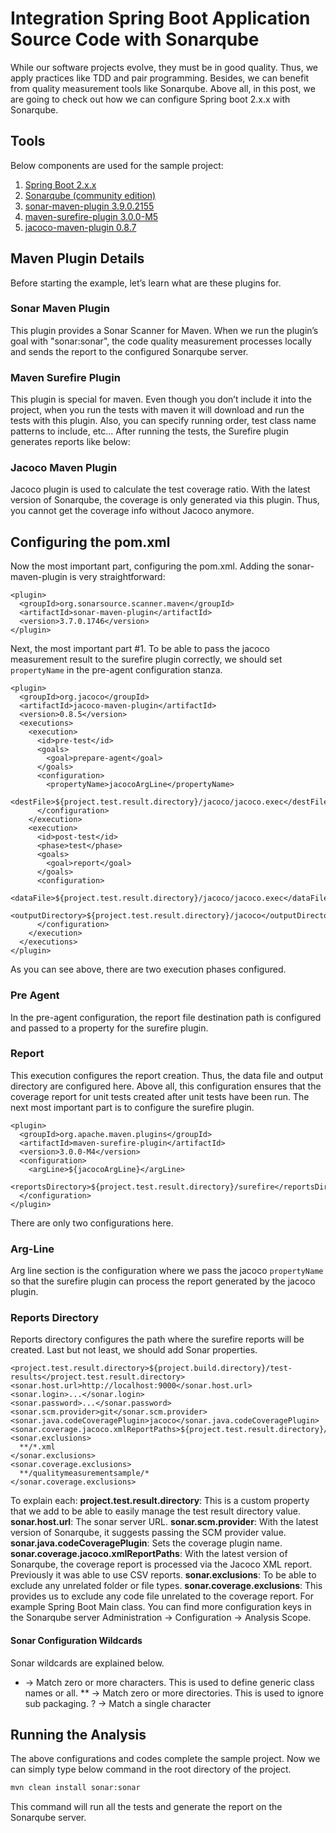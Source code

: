 # Integration Spring Boot Application Source Code with Sonarqube

While our software projects evolve, they must be in good quality. Thus, we apply practices like TDD and pair programming.
Besides, we can benefit from quality measurement tools like Sonarqube. Above all, in this post, we are going to check out 
how we can configure Spring boot 2.x.x with Sonarqube.

## Tools

Below components are used for the sample project:
1. [Spring Boot 2.x.x](https://start.spring.io/)
2. [Sonarqube (community edition)](https://www.sonarqube.org/)
3. [sonar-maven-plugin 3.9.0.2155](https://mvnrepository.com/artifact/org.sonarsource.scanner.maven/sonar-maven-plugin)
4. [maven-surefire-plugin 3.0.0-M5](https://mvnrepository.com/artifact/org.apache.maven.plugins/maven-surefire-plugin)
5. [jacoco-maven-plugin 0.8.7](https://mvnrepository.com/artifact/org.jacoco/jacoco-maven-plugin)

## Maven Plugin Details

Before starting the example, let’s learn what are these plugins for.

### Sonar Maven Plugin

This plugin provides a Sonar Scanner for Maven. When we run the plugin’s goal with "sonar:sonar", the code quality 
measurement processes locally and sends the report to the configured Sonarqube server.

### Maven Surefire Plugin

This plugin is special for maven. Even though you don’t include it into the project, when you run the tests with maven 
it will download and run the tests with this plugin. Also, you can specify running order, test class name patterns 
to include, etc... After running the tests, the Surefire plugin generates reports like below:

### Jacoco Maven Plugin

Jacoco plugin is used to calculate the test coverage ratio. With the latest version of Sonarqube, the coverage is 
only generated via this plugin. Thus, you cannot get the coverage info without Jacoco anymore.

## Configuring the pom.xml

Now the most important part, configuring the pom.xml.
Adding the sonar-maven-plugin is very straightforward:

```
<plugin>
  <groupId>org.sonarsource.scanner.maven</groupId>
  <artifactId>sonar-maven-plugin</artifactId>
  <version>3.7.0.1746</version>
</plugin>
```

Next, the most important part #1. To be able to pass the jacoco measurement result to the surefire plugin correctly, 
we should set `propertyName` in the pre-agent configuration stanza.

```
<plugin>
  <groupId>org.jacoco</groupId>
  <artifactId>jacoco-maven-plugin</artifactId>
  <version>0.8.5</version>
  <executions>
    <execution>
      <id>pre-test</id>
      <goals>
        <goal>prepare-agent</goal>
      </goals>
      <configuration>
        <propertyName>jacocoArgLine</propertyName>
        <destFile>${project.test.result.directory}/jacoco/jacoco.exec</destFile>
      </configuration>
    </execution>
    <execution>
      <id>post-test</id>
      <phase>test</phase>
      <goals>
        <goal>report</goal>
      </goals>
      <configuration>
        <dataFile>${project.test.result.directory}/jacoco/jacoco.exec</dataFile>
        <outputDirectory>${project.test.result.directory}/jacoco</outputDirectory>
      </configuration>
    </execution>
  </executions>
</plugin>
```

As you can see above, there are two execution phases configured.

### Pre Agent

In the pre-agent configuration, the report file destination path is configured and passed to a property for 
the surefire plugin.

### Report

This execution configures the report creation. Thus, the data file and output directory are configured here. 
Above all, this configuration ensures that the coverage report for unit tests created after unit tests have been run.
The next most important part is to configure the surefire plugin.

```
<plugin>
  <groupId>org.apache.maven.plugins</groupId>
  <artifactId>maven-surefire-plugin</artifactId>
  <version>3.0.0-M4</version>
  <configuration>
    <argLine>${jacocoArgLine}</argLine>
    <reportsDirectory>${project.test.result.directory}/surefire</reportsDirectory>
  </configuration>
</plugin>
```

There are only two configurations here.

### Arg-Line

Arg line section is the configuration where we pass the jacoco `propertyName` so that the surefire plugin can process 
the report generated by the jacoco plugin.

### Reports Directory

Reports directory configures the path where the surefire reports will be created.
Last but not least, we should add Sonar properties.

```
<project.test.result.directory>${project.build.directory}/test-results</project.test.result.directory>
<sonar.host.url>http://localhost:9000</sonar.host.url>
<sonar.login>...</sonar.login>
<sonar.password>...</sonar.password>
<sonar.scm.provider>git</sonar.scm.provider>
<sonar.java.codeCoveragePlugin>jacoco</sonar.java.codeCoveragePlugin>
<sonar.coverage.jacoco.xmlReportPaths>${project.test.result.directory}/jacoco/jacoco.xml</sonar.coverage.jacoco.xmlReportPaths>
<sonar.exclusions>
  **/*.xml
</sonar.exclusions>
<sonar.coverage.exclusions>
  **/qualitymeasurementsample/*
</sonar.coverage.exclusions>
```

To explain each:
<b>project.test.result.directory</b>: This is a custom property that we add to be able to easily manage the test result directory value.
<b>sonar.host.url</b>: The sonar server URL.
<b>sonar.scm.provider</b>: With the latest version of Sonarqube, it suggests passing the SCM provider value.
<b>sonar.java.codeCoveragePlugin</b>: Sets the coverage plugin name.
<b>sonar.coverage.jacoco.xmlReportPaths</b>: With the latest version of Sonarqube, the coverage report is processed via 
the Jacoco XML report. Previously it was able to use CSV reports.
<b>sonar.exclusions</b>: To be able to exclude any unrelated folder or file types.
<b>sonar.coverage.exclusions</b>: This provides us to exclude any code file unrelated to the coverage report. 
For example Spring Boot Main class.
You can find more configuration keys in the Sonarqube server Administration -> Configuration -> Analysis Scope.

#### Sonar Configuration Wildcards

Sonar wildcards are explained below.
* -> Match zero or more characters. This is used to define generic class names or all.
  ** -> Match zero or more directories. This is used to ignore sub packaging.
  ? -> Match a single character

## Running the Analysis

The above configurations and codes complete the sample project. Now we can simply type below command
in the root directory of the project.

```sh
mvn clean install sonar:sonar
```

This command will run all the tests and generate the report on the Sonarqube server. 